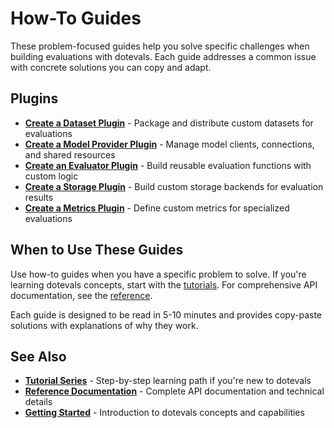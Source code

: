 # How-To Guides

These problem-focused guides help you solve specific challenges when building evaluations with dotevals. Each guide addresses a common issue with concrete solutions you can copy and adapt.

## Plugins

- **[Create a Dataset Plugin](plugins/create-dataset-plugin.md)** - Package and distribute custom datasets for evaluations
- **[Create a Model Provider Plugin](plugins/create-model-provider-plugin.md)** - Manage model clients, connections, and shared resources
- **[Create an Evaluator Plugin](plugins/create-evaluator-plugin.md)** - Build reusable evaluation functions with custom logic
- **[Create a Storage Plugin](plugins/create-storage-plugin.md)** - Build custom storage backends for evaluation results
- **[Create a Metrics Plugin](plugins/create-metrics-plugin.md)** - Define custom metrics for specialized evaluations

## When to Use These Guides

Use how-to guides when you have a specific problem to solve. If you're learning dotevals concepts, start with the [tutorials](../tutorials/01-your-first-evaluation.md). For comprehensive API documentation, see the [reference](../reference/index.md).

Each guide is designed to be read in 5-10 minutes and provides copy-paste solutions with explanations of why they work.

## See Also

- **[Tutorial Series](../tutorials/01-your-first-evaluation.md)** - Step-by-step learning path if you're new to dotevals
- **[Reference Documentation](../reference/index.md)** - Complete API documentation and technical details
- **[Getting Started](../welcome.md)** - Introduction to dotevals concepts and capabilities
